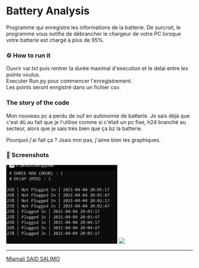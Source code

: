 # Battery Analysis
Programme qui enregistre les informations de la batterie. De surcroit, le programme vous notifie de débrancher le chargeur de votre PC lorsque votre batterie est chargé à plus de 95%.

### ⚙ How to run it
Ouvrir var.txt puis rentrer la durée maximal d'execution et le delai entre les points voulus. <br> 
Executer Run.py pour commencer l'enregistrement. <br> 
Les points seront enrgistré dans un fichier csv.


### The story of the code

Mon nouveau pc a perdu de ouf en autonomie de batterie. Je sais déjà que c'est dû au fait que je l'utilise comme si c'était un pc fixe, h24 branché au secteur, alors que je sais très bien que ça bz la batterie.

Pourquoi j'ai fait ça ? Jsais mm pas, j'aime bien les graphiques.

### 📸 Screenshots 

<img src="img/img1.PNG" width="300">
<img src="img/img2.PNG" width="400">

---
[Mlamali SAID SALIMO](https://www.linkedin.com/in/mlamalisaidsalimo)  <br/>
